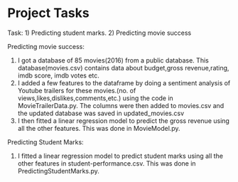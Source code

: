 # Project Tasks
Task: 1) Predicting student marks. 2) Predicting movie success

Predicting movie success:
1. I got a database of 85 movies(2016) from a public database. This database(movies.csv) contains data about budget,gross revenue,rating, imdb score, imdb votes etc.
2. I added a few features to the dataframe by doing a sentiment analysis of Youtube trailers for these movies.(no. of views,likes,dislikes,comments,etc.) using the code in MovieTrailerData.py. The columns were then added to movies.csv and the updated database was saved in updated_movies.csv
3. I then fitted a linear regression model to predict the gross revenue using all the other features. This was done in MovieModel.py.

Predicting Student Marks:
1. I fitted a linear regression model to predict student marks using all the other features in student-performance.csv. This was done in PredictingStudentMarks.py.
